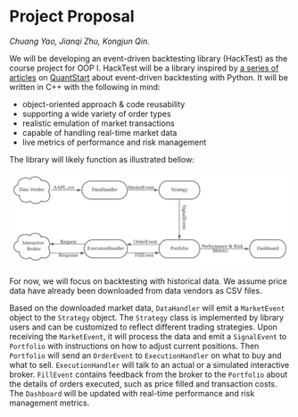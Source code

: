 
# Project Proposal

*Chuang Yao, Jianqi Zhu, Kongjun Qin.*

We will be developing an event-driven backtesting library (HackTest) as the course project for OOP I. HackTest will be a library inspired by [a series of articles](https://www.quantstart.com/articles/Event-Driven-Backtesting-with-Python-Part-I/) on [QuantStart](https://quantstart.com/) about event-driven backtesting with Python. It will be written in C++ with the following in mind:

- object-oriented approach & code reusability
- supporting a wide variety of order types
- realistic emulation of market transactions
- capable of handling real-time market data
- live metrics of performance and risk management

The library will likely function as illustrated bellow:

![HackTest](img/diagram.svg)

For now, we will focus on backtesting with historical data. We assume price data have already been downloaded from data vendors as CSV files. 

Based on the downloaded market data, `DataHandler` will emit a `MarketEvent` object to the `Strategy` object. The `Strategy` class is implemented by library users and can be customized to reflect different trading strategies. Upon receiving the `MarketEvent`, it will process the data and emit a `SignalEvent` to `Portfolio` with instructions on how to adjust current positions. Then `Portfolio` will send an `OrderEvent` to `ExecutionHandler` on what to buy and what to sell. `ExecutionHandler` will talk to an actual or a simulated interactive broker. `FillEvent` contains feedback from the broker to the `Portfolio` about the details of orders executed, such as price filled and transaction costs. The `Dashboard` will be updated with real-time performance and risk management metrics. 

